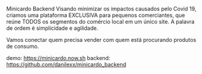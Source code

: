 Minicardo Backend
Visando minimizar os impactos causados pelo Covid 19, criamos uma plataforma EXCLUSIVA para pequenos comerciantes, que reúne TODOS os segmentos do comércio local em um único site. A palavra de ordem é simplicidade e agilidade.

Vamos conectar quem precisa vender com quem está procurando produtos de consumo.

demo: https://minicardo.now.sh backend: https://github.com/danilexx/minicardo_backend
